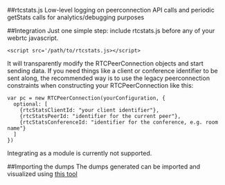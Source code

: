 ##rtcstats.js
Low-level logging on peerconnection API calls and periodic getStats calls for analytics/debugging purposes

##Integration
Just one simple step: include rtcstats.js before any of your webrtc javascript.
```
<script src='/path/to/rtcstats.js></script>
```
It will transparently modify the RTCPeerConnection objects and start sending data.
If you need things like a client or conference identifier to be sent along, the recommended way is to use the legacy peerconnection constraints when constructing your RTCPeerConnection like this:
```
var pc = new RTCPeerConnection(yourConfiguration, {
  optional: [
    {rtcStatsClientId: "your client identifier"},
    {rtcStatsPeerId: "identifier for the current peer"},
    {rtcStatsConferenceId: "identifier for the conference, e.g. room name"}
  ]
})
```

Integrating as a module is currently not supported.

##Importing the dumps
The dumps generated can be imported and visualized using [this tool](https://fippo.github.io/webrtc-dump-importer/rtcstats)
